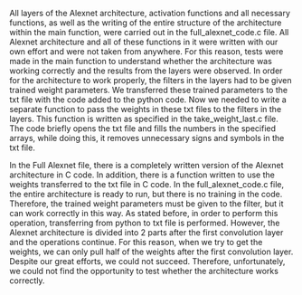 All layers of the Alexnet architecture, activation functions and all necessary functions, as well as the writing of the entire structure of the architecture within the main function, were carried out in the full_alexnet_code.c file. All Alexnet architecture and all of these functions in it were written with our own effort and were not taken from anywhere. For this reason, tests were made in the main function to understand whether the architecture was working correctly and the results from the layers were observed. In order for the architecture to work properly, the filters in the layers had to be given trained weight parameters. We transferred these trained parameters to the txt file with the code added to the python code. Now we needed to write a separate function to pass the weights in these txt files to the filters in the layers. This function is written as specified in the take_weight_last.c file. The code briefly opens the txt file and fills the numbers in the specified arrays, while doing this, it removes unnecessary signs and symbols in the txt file.

In the Full Alexnet file, there is a completely written version of the Alexnet architecture in C code. In addition, there is a function written to use the weights transferred to the txt file in C code. In the full_alexnet_code.c file, the entire architecture is ready to run, but there is no training in the code. Therefore, the trained weight parameters must be given to the filter, but it can work correctly in this way. As stated before, in order to perform this operation, transferring from python to txt file is performed. However, the Alexnet architecture is divided into 2 parts after the first convolution layer and the operations continue. For this reason, when we try to get the weights, we can only pull half of the weights after the first convolution layer. Despite our great efforts, we could not succeed. Therefore, unfortunately, we could not find the opportunity to test whether the architecture works correctly.
